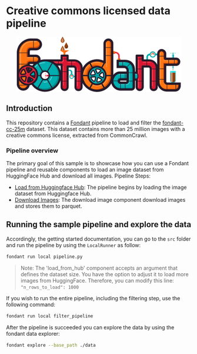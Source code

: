 # Creative commons licensed data pipeline

<p align="center">
    <a href="https://github.com/ml6team/fondant">
        <img src="https://raw.githubusercontent.com/ml6team/fondant/main/docs/art/fondant_banner.svg" height="150px"/>
    </a>
</p>
<p align="center">
</p>

## Introduction

This repository contains a [Fondant](https://fondant.ai) pipeline to load and filter the 
[fondant-cc-25m](https://huggingface.co/datasets/fondant-ai/fondant-cc-25m) dataset. This 
dataset contains more than 25 million images with a creative commons license, extracted from 
CommonCrawl.

### Pipeline overview

The primary goal of this sample is to showcase how you can use a Fondant pipeline and reusable
components to load an image dataset from HuggingFace Hub and download all images.
Pipeline Steps:

- [Load from Huggingface Hub](https://github.com/ml6team/fondant/tree/main/components/load_from_hf_hub):
  The pipeline begins by loading the image dataset from Huggingface Hub.
- [Download Images](https://github.com/ml6team/fondant/tree/main/components/download_images):
  The download image component download images and stores them to parquet.

## Running the sample pipeline and explore the data

Accordingly, the getting started documentation, you can go to the `src` folder and run the pipeline
by using the `LocalRunner` as follow:

```bash
fondant run local pipeline.py
```

> Note: The 'load_from_hub' component accepts an argument that defines the dataset size.
> You have the option to adjust it to load more images from HuggingFace.
> Therefore, you can modify this line:
> `"n_rows_to_load": 1000`

If you wish to run the entire pipeline, including the filtering step, use the following command:

```bash
fondant run local filter_pipeline
```

After the pipeline is succeeded you can explore the data by using the fondant data explorer:

```bash
fondant explore --base_path ./data
```

